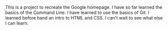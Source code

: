 This is a project to recreate the Google homepage.
I have so far learned the basics of the Command Line.
I have learned to use the basics of Git.
I learned before hand an intro to HTML and CSS.
I can't wait to see what else I can learn.
